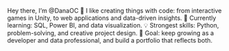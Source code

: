 Hey there, I’m @DanaOC 👋
I like creating things with code: from interactive games in Unity, to web applications and data-driven insights.
🔎 Currently learning: SQL, Power BI, and data visualization.
💡 Strongest skills: Python, problem-solving, and creative project design.
🎯 Goal: keep growing as a developer and data professional, and build a portfolio that reflects both.
<!---
DanaOC/DanaOC is a ✨ special ✨ repository because its `README.md` (this file) appears on your GitHub profile.
You can click the Preview link to take a look at your changes.
--->
